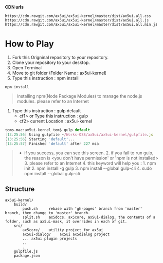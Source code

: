 **CDN urls**
```
https://cdn.rawgit.com/ax5ui/ax5ui-kernel/master/dist/ax5ui.all.css
https://cdn.rawgit.com/ax5ui/ax5ui-kernel/master/dist/ax5ui.all.js
https://cdn.rawgit.com/ax5ui/ax5ui-kernel/master/dist/ax5ui.all.min.js
```

# How to Play
1. Fork this Origninal repository to your repository.
2. Clone your repository to your desktop.
3. Open Terminal
4. Move to git folder (Folder Name : ax5ui-kernel)
5. Type this instruction : npm install

```
npm install
```
> Installing npm(Node Package Modules) to manage the node.js modules. please refer to an Internet


1. Type this instruction : gulp default
    * cf1> or Type this instruction : gulp
    * cf2> current Location : ax5ui-kernel

 
```js
toms-mac:ax5ui-kernel tom$ gulp default
[13:25:56] Using gulpfile ~/Works-OSS/ax5ui/ax5ui-kernel/gulpfile.js
[13:25:56] Starting 'default'...
[13:25:57] Finished 'default' after 227 msa
```
>* if you success, you can see this screen.
    2. if you fail to run gulp, the reason is <you don't have permission' or 'npm is not installed>
    3. please refer to an Internet
    4. this keyword will help you : 
      1. npm init
      2. npm install -g gulp
      3. npm install --global gulp-cli
      4. sudo npm install --global gulp-cli



## Structure
```
ax5ui-kernel/
    build/
        push.sh     rebase with 'gh-pages' branch from 'master' branch, then change to 'master' branch.
        split.sh    ax5docs, ax5core, ax5ui-dialog, the contents of a folder, such as ax5ui-mask, it overrides in each of git.
    src/
        ax5core/    utility project for ax5ui      
        ax5ui-dialog/    ax5ui ax5dialog project
        ... ax5ui plugin projects
        ..
        .
    gulpfile.js
    package.json
```



